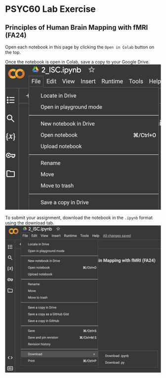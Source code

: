 # PSYC60 Lab Exercise
## Principles of Human Brain Mapping with fMRI (FA24)
  
Open each notebook in this page by clicking the `Open in Colab` button on the top.
  
Once the notebook is open in Colab, save a copy to your Google Drive.
![colab_copy](colab_copy.png)
  
To submit your assignment, download the notebook in the `.ipynb` format using the download tab.
![colab_save](colab_save.png)
  
```{tableofcontents}
```
